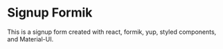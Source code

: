 # Signup Formik

This is a signup form created with react, formik, yup, styled components, and Material-UI.
